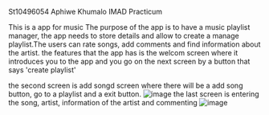 St10496054
Aphiwe Khumalo
IMAD Practicum

This is a app for music
The purpose of the app is to have a music playlist manager, the app needs to store details and allow to create a manage playlist.The users can rate songs, add comments and find information about the artist.
 the features that the app has is the welcom screen where it introduces you to the app and you go on the next screen by a button that says 'create playlist' 

 the second screen is add songd screen where there will be a add song button, go to a playlist and a exit button.
 ![image](https://github.com/user-attachments/assets/14b4724b-1414-4b09-be25-bab71cf16d54)
the last screen is entering the song, artist, information of the artist and commenting
![image](https://github.com/user-attachments/assets/758dc3a4-7c23-4be6-93c5-300e52e0c421)
